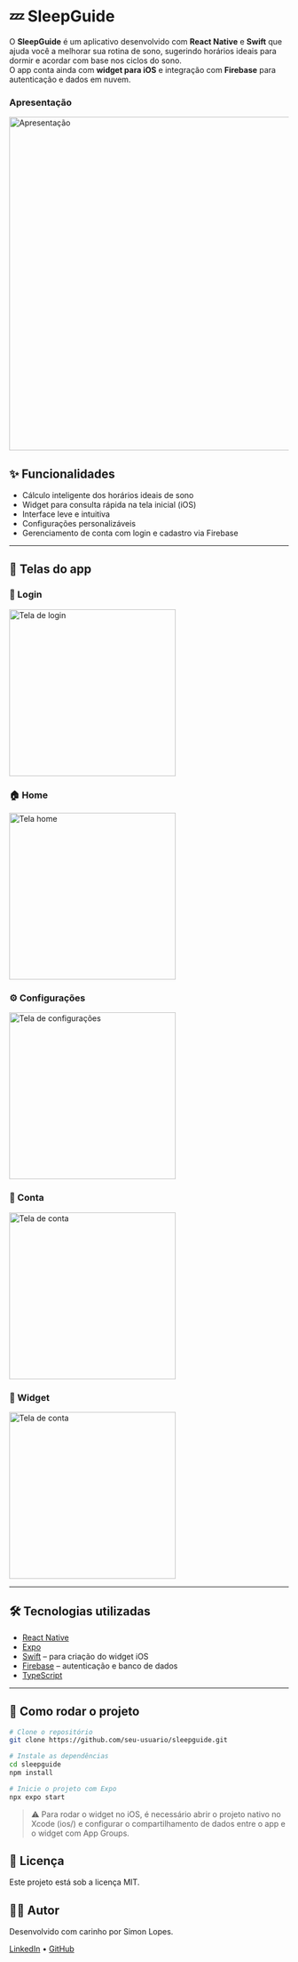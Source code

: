 # 💤 SleepGuide

O **SleepGuide** é um aplicativo desenvolvido com **React Native** e **Swift** que ajuda você a melhorar sua rotina de sono, sugerindo horários ideais para dormir e acordar com base nos ciclos do sono.  
O app conta ainda com **widget para iOS** e integração com **Firebase** para autenticação e dados em nuvem.

### Apresentação

<img src="./assets/screenshots/apresentation.png" alt="Apresentação" width="600" />

## ✨ Funcionalidades

- Cálculo inteligente dos horários ideais de sono
- Widget para consulta rápida na tela inicial (iOS)
- Interface leve e intuitiva
- Configurações personalizáveis
- Gerenciamento de conta com login e cadastro via Firebase

---

## 📱 Telas do app

### 🔐 Login

<img src="./assets/screenshots/login.png" alt="Tela de login" width="300" />

### 🏠 Home

<img src="./assets/screenshots/home.png" alt="Tela home" width="300" />

### ⚙️ Configurações

<img src="./assets/screenshots/settings.png" alt="Tela de configurações" width="300" />

### 👤 Conta

<img src="./assets/screenshots/account.png" alt="Tela de conta" width="300" />

### 🧩 Widget

<img src="./assets/screenshots/widget.png" alt="Tela de conta" width="300" />

---

## 🛠️ Tecnologias utilizadas

- [React Native](https://reactnative.dev/)
- [Expo](https://expo.dev/)
- [Swift](https://developer.apple.com/swift/) – para criação do widget iOS
- [Firebase](https://firebase.google.com/) – autenticação e banco de dados
- [TypeScript](https://www.typescriptlang.org/)

---

## 🚀 Como rodar o projeto

```bash
# Clone o repositório
git clone https://github.com/seu-usuario/sleepguide.git

# Instale as dependências
cd sleepguide
npm install

# Inicie o projeto com Expo
npx expo start
```

> ⚠️ Para rodar o widget no iOS, é necessário abrir o projeto nativo no Xcode (ios/) e configurar o compartilhamento de dados entre o app e o widget com App Groups.

## 📄 Licença

Este projeto está sob a licença MIT.

## 🙋‍♂️ Autor

Desenvolvido com carinho por Simon Lopes.

[LinkedIn](https://www.linkedin.com/in/simon-lopes) • [GitHub](https://github.com/SimonLopes)
